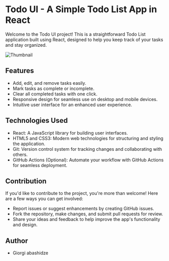 # Todo UI - A Simple Todo List App in React

Welcome to the Todo UI project! This is a straightforward Todo List application built using React, designed to help you keep track of your tasks and stay organized.


![Thumbnail](https://github.com/Abashidzeofficial/Todo-UI/assets/114133338/3748eea9-bc83-412c-a23a-1ef12da761f3)


## Features

- Add, edit, and remove tasks easily.
- Mark tasks as complete or incomplete.
- Clear all completed tasks with one click.
- Responsive design for seamless use on desktop and mobile devices.
- Intuitive user interface for an enhanced user experience.

## Technologies Used

- React: A JavaScript library for building user interfaces.
- HTML5 and CSS3: Modern web technologies for structuring and styling the application.
- Git: Version control system for tracking changes and collaborating with others.
- GitHub Actions (Optional): Automate your workflow with GitHub Actions for seamless deployment.


## Contribution

If you'd like to contribute to the project, you're more than welcome! Here are a few ways you can get involved:

- Report issues or suggest enhancements by creating GitHub issues.
- Fork the repository, make changes, and submit pull requests for review.
- Share your ideas and feedback to help improve the app's functionality and design.

 ## Author
- Giorgi abashidze

